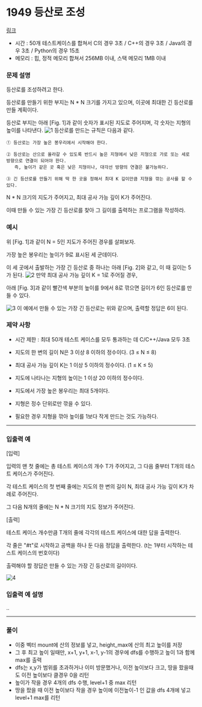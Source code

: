 # 1949 등산로 조성

[링크](https://www.swexpertacademy.com/main/code/problem/problemDetail.do?contestProbId=AV5QSEhaA5sDFAUq&categoryId=AV5QSEhaA5sDFAUq&categoryType=CODE)
- 시간 :  50개 테스트케이스를 합쳐서 C의 경우 3초 / C++의 경우 3초 / Java의 경우 3초 / Python의 경우 15초 
- 메모리 : 힙, 정적 메모리 합쳐서 256MB 이내, 스택 메모리 1MB 이내 

### 문제 설명
등산로를 조성하려고 한다.

등산로를 만들기 위한 부지는 N * N 크기를 가지고 있으며, 이곳에 최대한 긴 등산로를 만들 계획이다.

등산로 부지는 아래 [Fig. 1]과 같이 숫자가 표시된 지도로 주어지며, 각 숫자는 지형의 높이를 나타낸다.
![1](https://user-images.githubusercontent.com/34182908/55465284-bd433880-5637-11e9-8704-2ca56846fb23.JPG)
등산로를 만드는 규칙은 다음과 같다.

	① 등산로는 가장 높은 봉우리에서 시작해야 한다.

	② 등산로는 산으로 올라갈 수 있도록 반드시 높은 지형에서 낮은 지형으로 가로 또는 세로 방향으로 연결이 되어야 한다.
       즉, 높이가 같은 곳 혹은 낮은 지형이나, 대각선 방향의 연결은 불가능하다.

   	③ 긴 등산로를 만들기 위해 딱 한 곳을 정해서 최대 K 깊이만큼 지형을 깎는 공사를 할 수 있다.

N * N 크기의 지도가 주어지고, 최대 공사 가능 깊이 K가 주어진다.

이때 만들 수 있는 가장 긴 등산로를 찾아 그 길이를 출력하는 프로그램을 작성하라.

### 예시
위 [Fig. 1]과 같이 N = 5인 지도가 주어진 경우를 살펴보자.

가장 높은 봉우리는 높이가 9로 표시된 세 군데이다.

이 세 곳에서 출발하는 가장 긴 등산로 중 하나는 아래 [Fig. 2]와 같고, 이 때 길이는 5가 된다.
![2](https://user-images.githubusercontent.com/34182908/55465466-25921a00-5638-11e9-8b58-9bbc9ef1e44f.JPG)
만약 최대 공사 가능 깊이 K = 1로 주어질 경우,

아래 [Fig. 3]과 같이 빨간색 부분의 높이를 9에서 8로 깎으면 길이가 6인 등산로를 만들 수 있다.

![3](https://user-images.githubusercontent.com/34182908/55465488-317ddc00-5638-11e9-85c9-ff19cd429915.JPG)
이 예에서 만들 수 있는 가장 긴 등산로는 위와 같으며, 출력할 정답은 6이 된다.

### 제약 사항
- 시간 제한 : 최대 50개 테스트 케이스를 모두 통과하는 데 C/C++/Java 모두 3초

- 지도의 한 변의 길이 N은 3 이상 8 이하의 정수이다. (3 ≤ N ≤ 8)

- 최대 공사 가능 깊이 K는 1 이상 5 이하의 정수이다. (1 ≤ K ≤ 5)

- 지도에 나타나는 지형의 높이는 1 이상 20 이하의 정수이다.

- 지도에서 가장 높은 봉우리는 최대 5개이다.

- 지형은 정수 단위로만 깎을 수 있다.

- 필요한 경우 지형을 깎아 높이를 1보다 작게 만드는 것도 가능하다.

-------------------------------------------
### 입출력 예

[입력]

입력의 맨 첫 줄에는 총 테스트 케이스의 개수 T가 주어지고, 그 다음 줄부터 T개의 테스트 케이스가 주어진다.

각 테스트 케이스의 첫 번째 줄에는 지도의 한 변의 길이 N, 최대 공사 가능 깊이 K가 차례로 주어진다.

그 다음 N개의 줄에는 N * N 크기의 지도 정보가 주어진다.


[출력]

테스트 케이스 개수만큼 T개의 줄에 각각의 테스트 케이스에 대한 답을 출력한다.

각 줄은 "#t"로 시작하고 공백을 하나 둔 다음 정답을 출력한다. (t는 1부터 시작하는 테스트 케이스의 번호이다)

출력해야 할 정답은 만들 수 있는 가장 긴 등산로의 길이이다. 

![4](https://user-images.githubusercontent.com/34182908/55465644-86b9ed80-5638-11e9-8d9c-915c4be0239c.JPG)



### 입출력 예 설명
..

-------------------------------------------
### 풀이
- 이중 벡터 mount에 산의 정보를 넣고, height_max에 산의 최고 높이를 저장
- 그 후 최고 높이 일때만, x+1, y+1, x-1, y-1의 경우에 dfs를 수행하고 높이 1과 함께 max를 출력
- dfs는 x,y가 범위를 초과하거나 이미 방문했거나, 이전 높이보다 크고, 땅을 팠을때도 이전 높이보다 클경우 0을 리턴
- 높이가 작을 경우 4개의 dfs 수행, level+1 중 max 리턴
- 땅을 팠을 때 이전 높이보다 작을 경우 높이에 이전높이-1 인 값을 dfs 4개에 넣고 level+1 max를 리턴

